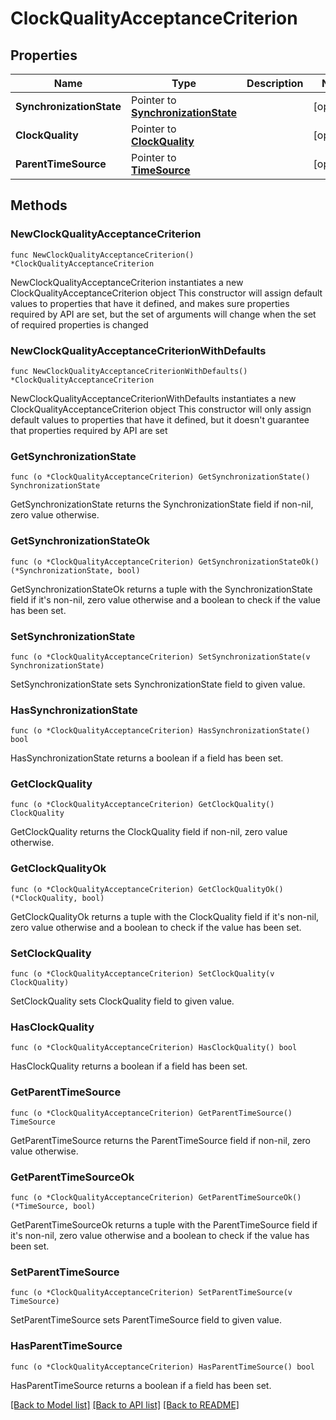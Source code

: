 # ClockQualityAcceptanceCriterion

## Properties

Name | Type | Description | Notes
------------ | ------------- | ------------- | -------------
**SynchronizationState** | Pointer to [**SynchronizationState**](SynchronizationState.md) |  | [optional] 
**ClockQuality** | Pointer to [**ClockQuality**](ClockQuality.md) |  | [optional] 
**ParentTimeSource** | Pointer to [**TimeSource**](TimeSource.md) |  | [optional] 

## Methods

### NewClockQualityAcceptanceCriterion

`func NewClockQualityAcceptanceCriterion() *ClockQualityAcceptanceCriterion`

NewClockQualityAcceptanceCriterion instantiates a new ClockQualityAcceptanceCriterion object
This constructor will assign default values to properties that have it defined,
and makes sure properties required by API are set, but the set of arguments
will change when the set of required properties is changed

### NewClockQualityAcceptanceCriterionWithDefaults

`func NewClockQualityAcceptanceCriterionWithDefaults() *ClockQualityAcceptanceCriterion`

NewClockQualityAcceptanceCriterionWithDefaults instantiates a new ClockQualityAcceptanceCriterion object
This constructor will only assign default values to properties that have it defined,
but it doesn't guarantee that properties required by API are set

### GetSynchronizationState

`func (o *ClockQualityAcceptanceCriterion) GetSynchronizationState() SynchronizationState`

GetSynchronizationState returns the SynchronizationState field if non-nil, zero value otherwise.

### GetSynchronizationStateOk

`func (o *ClockQualityAcceptanceCriterion) GetSynchronizationStateOk() (*SynchronizationState, bool)`

GetSynchronizationStateOk returns a tuple with the SynchronizationState field if it's non-nil, zero value otherwise
and a boolean to check if the value has been set.

### SetSynchronizationState

`func (o *ClockQualityAcceptanceCriterion) SetSynchronizationState(v SynchronizationState)`

SetSynchronizationState sets SynchronizationState field to given value.

### HasSynchronizationState

`func (o *ClockQualityAcceptanceCriterion) HasSynchronizationState() bool`

HasSynchronizationState returns a boolean if a field has been set.

### GetClockQuality

`func (o *ClockQualityAcceptanceCriterion) GetClockQuality() ClockQuality`

GetClockQuality returns the ClockQuality field if non-nil, zero value otherwise.

### GetClockQualityOk

`func (o *ClockQualityAcceptanceCriterion) GetClockQualityOk() (*ClockQuality, bool)`

GetClockQualityOk returns a tuple with the ClockQuality field if it's non-nil, zero value otherwise
and a boolean to check if the value has been set.

### SetClockQuality

`func (o *ClockQualityAcceptanceCriterion) SetClockQuality(v ClockQuality)`

SetClockQuality sets ClockQuality field to given value.

### HasClockQuality

`func (o *ClockQualityAcceptanceCriterion) HasClockQuality() bool`

HasClockQuality returns a boolean if a field has been set.

### GetParentTimeSource

`func (o *ClockQualityAcceptanceCriterion) GetParentTimeSource() TimeSource`

GetParentTimeSource returns the ParentTimeSource field if non-nil, zero value otherwise.

### GetParentTimeSourceOk

`func (o *ClockQualityAcceptanceCriterion) GetParentTimeSourceOk() (*TimeSource, bool)`

GetParentTimeSourceOk returns a tuple with the ParentTimeSource field if it's non-nil, zero value otherwise
and a boolean to check if the value has been set.

### SetParentTimeSource

`func (o *ClockQualityAcceptanceCriterion) SetParentTimeSource(v TimeSource)`

SetParentTimeSource sets ParentTimeSource field to given value.

### HasParentTimeSource

`func (o *ClockQualityAcceptanceCriterion) HasParentTimeSource() bool`

HasParentTimeSource returns a boolean if a field has been set.


[[Back to Model list]](../README.md#documentation-for-models) [[Back to API list]](../README.md#documentation-for-api-endpoints) [[Back to README]](../README.md)


